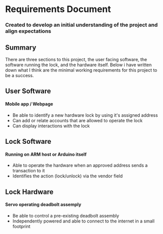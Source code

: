 # Requirements Document

### Created to develop an initial understanding of the project and align expectations

## Summary
There are three sections to this project, the user facing software, the software running the lock, and the hardware itself. 
Below i have written down what I think are the minimal working requirements for this project to be a success.

## User Software 
#### Mobile app / Webpage
* Be able to identify a new hardware lock by using it's assigned address
* Can add or relate accounts that are allowed to operate the lock
* Can display interactions with the lock

## Lock Software 
#### Running on ARM host or Arduino itself
* Able to operate the hardware when an approved address sends a transaction to it 
* Identifies the action (lock/unlock) via the vendor field

## Lock Hardware 
#### Servo operating deadbolt assemply
* Be able to control a pre-existing deadbolt assembly
* Independently powered and able to connect to the internet in a small footprint

